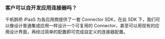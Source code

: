 ### 客户可以自开发应用连接器吗？

千帆鹊桥 iPaaS 为各应用商提供了一套 Connector  SDK，在此 SDK 下，我们可以像设计普通集成应用一样设计一个可复用的 Connector，甚至可以用现有的应用设计界面，再经过简单的配置即可完成自定义的连接器配置。
